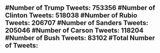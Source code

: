 #Number of Trump Tweets: 753356
#Number of Clinton Tweets: 518038
#Number of Rubio Tweets: 206707
#Number of Sanders Tweets: 205046
#Number of Carson Tweets: 118204
#Number of Bush Tweets: 83102
#Total Number of Tweets:  
---

